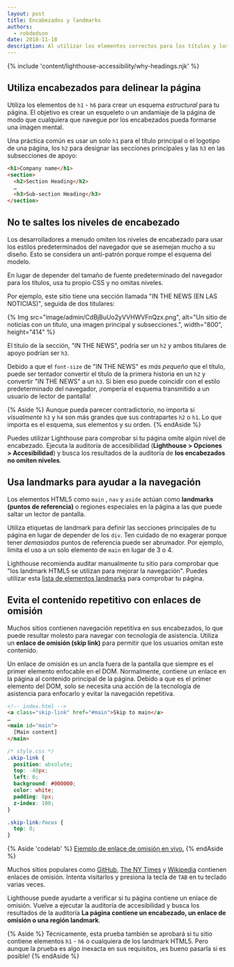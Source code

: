 ```yaml
---
layout: post
title: Encabezados y landmarks
authors:
  - robdodson
date: 2018-11-18
description: Al utilizar los elementos correctos para los títulos y los landmark, puedes mejorar la experiencia de navegación para los usuarios de tecnología de asistencia
---
```


{% include 'content/lighthouse-accessibility/why-headings.njk' %}

## Utiliza encabezados para delinear la página

Utiliza los elementos de `h1` - `h6` para crear un esquema *estructural* para tu página. El objetivo es crear un esqueleto o un andamiaje de la página de modo que cualquiera que navegue por los encabezados pueda formarse una imagen mental.

Una práctica común es usar un solo `h1` para el título principal o el logotipo de una página, los `h2`  para designar las secciones principales y las `h3` en las subsecciones de apoyo:

```html
<h1>Company name</h1>
<section>
  <h2>Section Heading</h2>
  …
  <h3>Sub-section Heading</h3>
</section>
```

## No te saltes los niveles de encabezado

Los desarrolladores a menudo omiten los niveles de encabezado para usar los estilos predeterminados del navegador que se asemejan mucho a su diseño. Esto se considera un anti-patrón porque rompe el esquema del modelo.

En lugar de depender del tamaño de fuente predeterminado del navegador para los títulos, usa tu propio CSS y no omitas niveles.

Por ejemplo, este sitio tiene una sección llamada "IN THE NEWS (EN LAS NOTICIAS)", seguida de dos titulares:

{% Img src="image/admin/CdBjBuUo2yVVHWVFnQzx.png", alt="Un sitio de noticias con un título, una imagen principal y subsecciones.", width="800", height="414" %}

El título de la sección, "IN THE NEWS", podría ser un `h2` y ambos titulares de apoyo podrían ser `h3`.

Debido a que el `font-size` de "IN THE NEWS" es *más pequeño* que el título, puede ser tentador convertir el título de la primera historia en un `h2` y convertir "IN THE NEWS" a un `h3`. Si bien eso puede coincidir con el estilo predeterminado del navegador, ¡rompería el esquema transmitido a un usuario de lector de pantalla!

{% Aside %} Aunque pueda parecer contradictorio, no importa si *visualmente* `h3` y `h4` son más grandes que sus contrapartes `h2` o `h1`. Lo que importa es el esquema, sus elementos y su orden. {% endAside %}

Puedes utilizar Lighthouse para comprobar si tu página omite algún nivel de encabezado. Ejecuta la auditoría de accesibilidad (**Lighthouse > Opciones > Accesibilidad**) y busca los resultados de la auditoría de **los encabezados no omiten niveles**.

## Usa landmarks para ayudar a la navegación

Los elementos HTML5 como `main` , `nav` y `aside` actúan como **landmarks (puntos de referencia)** o regiones especiales en la página a las que puede saltar un lector de pantalla.

Utiliza etiquetas de landmark para definir las secciones principales de tu página en lugar de depender de los `div`. Ten cuidado de no exagerar porque tener *demasiados* puntos de referencia puede ser abrumador. Por ejemplo, limita el uso a un solo elemento de `main` en lugar de 3 o 4.

Lighthouse recomienda auditar manualmente tu sitio para comprobar que "los landmark HTML5 se utilizan para mejorar la navegación". Puedes utilizar esta [lista de elementos landmarks](https://www.w3.org/TR/2017/NOTE-wai-aria-practices-1.1-20171214/examples/landmarks/HTML5.html) para comprobar tu página.

## Evita el contenido repetitivo con enlaces de omisión

Muchos sitios contienen navegación repetitiva en sus encabezados, lo que puede resultar molesto para navegar con tecnología de asistencia. Utiliza un **enlace de omisión (skip link)** para permitir que los usuarios omitan este contenido.

Un enlace de omisión es un ancla fuera de la pantalla que siempre es el primer elemento enfocable en el DOM. Normalmente, contiene un enlace en la página al contenido principal de la página. Debido a que es el primer elemento del DOM, solo se necesita una acción de la tecnología de asistencia para enfocarlo y evitar la navegación repetitiva.

```html
<!-- index.html -->
<a class="skip-link" href="#main">Skip to main</a>
…
<main id="main">
  [Main content]
</main>
```

```css
/* style.css */
.skip-link {
  position: absolute;
  top: -40px;
  left: 0;
  background: #000000;
  color: white;
  padding: 8px;
  z-index: 100;
}

.skip-link:focus {
  top: 0;
}
```

{% Aside 'codelab' %} [Ejemplo de enlace de omisión en vivo.](https://skip-link.glitch.me/) {% endAside %}

Muchos sitios populares como [GitHub](https://github.com/), [The NY Times](https://www.nytimes.com/) y [Wikipedia](https://wikipedia.org/) contienen enlaces de omisión. Intenta visitarlos y presiona la tecla de `TAB` en tu teclado varias veces.

Lighthouse puede ayudarte a verificar si tu página contiene un enlace de omisión. Vuelve a ejecutar la auditoría de accesibilidad y busca los resultados de la auditoría **La página contiene un encabezado, un enlace de omisión o una región landmark**.

{% Aside %} Técnicamente, esta prueba también se aprobará si tu sitio contiene elementos `h1` - `h6` o cualquiera de los landmark HTML5. Pero aunque la prueba es algo inexacta en sus requisitos, ¡es bueno pasarla si es posible! {% endAside %}
